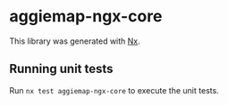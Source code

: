 # aggiemap-ngx-core

This library was generated with [Nx](https://nx.dev).

## Running unit tests

Run `nx test aggiemap-ngx-core` to execute the unit tests.
